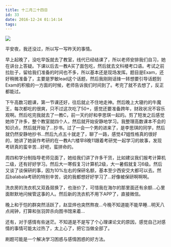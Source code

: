 ```yaml
---
title: 十二月二十四日
id: 33
date: 2016-12-24 01:14:14
tags:
---
```

![](http://img.cyrise.cn/wp-content/uploads/2016/12/17922717220161221225446023_640.jpg)

平安夜，我还没过，所以写一写昨天的事情。

早上起晚了，没吃早饭就去了教室，线代已经结课了，所以老师安排我们自习，她在讲台上答疑。下课以后去一教A买了面包吃，然后就去文科楼考口语。考试之前拉肚子，留给我们准备的时间也不多，所以基本还是现场发挥。题目是Exam，还好稍微准备了，主要是罗敏lead这个话题，然后我刚刚话锋一转想要引导话题到Exam的积极的一方面的时候，老师告诉我们时间到了。考完了就不去想了，反正都能过。

下午高数习题课，第一节课还好，往后就止不住地走神。然后晚上大寝约的牛魔王，每次都吃的很爽，只不过这次吃了50+，感觉还要准备跨年，财政状况不容乐观啊。然后吃完我就去了一教C，前一天约好和李思琪一起的。剪了短发之后感觉她帅了许多，整个教室就四个人，然后就开始安静地学习。我整理高数课本不会的知识点，然后就开始了...抄书。过了一会一个男的进来了，是李思琪的同学，然后就仍然安静地抄书...然后九点五十就走了，聊了一路，感觉47姐性格真的很好的，她讲了她装作考研的在一教A六楼早8晚11跟着考研党一起学习的故事，发现考研真的蛮辛苦...好吧，蛮拼命的。

周四和学分制指导老师见面了，她给我们讲了许多干货，比如建议我们报考计算机二级，还有好好学习。然后大一寒假复习计算机2级，大一暑假就复习6级。然后又谈了谈保研的事，因为10%左右的保研名额，基本至少西安交大都可以去。然后balabala考研的特别辛苦，说的我都想好好学习了...好像被保研啊啊啊。

洗衣房的洗衣机又双叒叕换了，也涨价了，可惜我在海尔的那里面还有余额...心里面默默地问候管这事的人。然后新的洗衣机不用下APP了，直接微信。

晚上和于恺的群突然活跃了，赵显烨也突然熬夜...今晚不知道能不能早睡...明天八点闹钟，打算和张羽羿杀向图书馆来着...

还有，对于感情有些迷茫。不知道是不是写了个心理课论文的原因，感觉自己对感情的事情可能太过热了，太上心了，把它当做全部了。

刷题可能是一个解决学习困惑与感情困惑的好方法。

